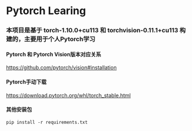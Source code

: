 # Pytorch Learing
### 本项目是基于 torch-1.10.0+cu113 和 torchvision-0.11.1+cu113 构建的，主要用于个人Pytorch学习

#### Pytorch 和 Pytorch Vision版本对应关系
https://github.com/pytorch/vision#installation

#### Pytorch手动下载
https://download.pytorch.org/whl/torch_stable.html

#### 其他安装包
    pip install -r requirements.txt